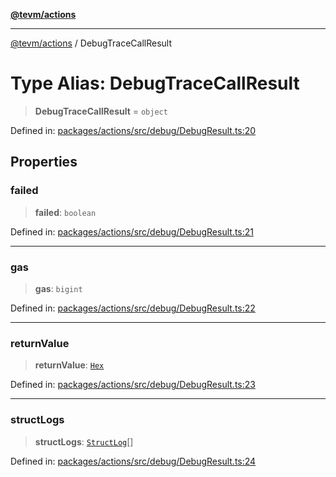[**@tevm/actions**](../README.md)

***

[@tevm/actions](../globals.md) / DebugTraceCallResult

# Type Alias: DebugTraceCallResult

> **DebugTraceCallResult** = `object`

Defined in: [packages/actions/src/debug/DebugResult.ts:20](https://github.com/evmts/tevm-monorepo/blob/main/packages/actions/src/debug/DebugResult.ts#L20)

## Properties

### failed

> **failed**: `boolean`

Defined in: [packages/actions/src/debug/DebugResult.ts:21](https://github.com/evmts/tevm-monorepo/blob/main/packages/actions/src/debug/DebugResult.ts#L21)

***

### gas

> **gas**: `bigint`

Defined in: [packages/actions/src/debug/DebugResult.ts:22](https://github.com/evmts/tevm-monorepo/blob/main/packages/actions/src/debug/DebugResult.ts#L22)

***

### returnValue

> **returnValue**: [`Hex`](Hex.md)

Defined in: [packages/actions/src/debug/DebugResult.ts:23](https://github.com/evmts/tevm-monorepo/blob/main/packages/actions/src/debug/DebugResult.ts#L23)

***

### structLogs

> **structLogs**: [`StructLog`](StructLog.md)[]

Defined in: [packages/actions/src/debug/DebugResult.ts:24](https://github.com/evmts/tevm-monorepo/blob/main/packages/actions/src/debug/DebugResult.ts#L24)
